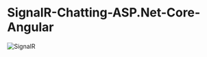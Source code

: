 # SignalR-Chatting-ASP.Net-Core-Angular
<img src="http://shashangka.com/wp-content/uploads/2020/04/sigr.png" alt="SignalR">
